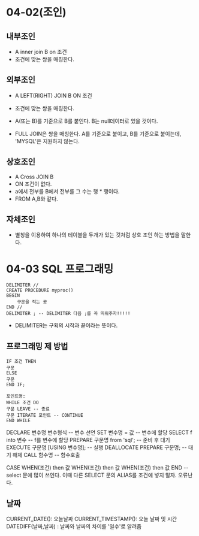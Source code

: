 # 04-02(조인)

## 내부조인
* A inner join B on 조건
* 조건에 맞는 쌍을 매칭한다.

## 외부조인
* A LEFT(RIGHT) JOIN B ON 조건
* 조건에 맞는 쌍을 매칭한다.
* A(또는 B)를 기준으로 B를 붙인다. B는 null데이터로 있을 것이다.

* FULL JOIN은 쌍을 매칭한다. A를 기준으로 붙이고, B를 기준으로 붙이는데, 'MYSQL'은 지원하지 않는다.
  
## 상호조인
* A Cross JOIN B
* ON 조건이 없다.
* a에서 전부를 B에서 전부를 그 수는 행 * 행이다.
* FROM A,B와 같다.

## 자체조인
* 별칭을 이용하여 하나의 테이블을 두개가 있는 것처럼 상호 조인 하는 방법을 말한다.

# 04-03 SQL 프로그래밍

```
DELIMITER //
CREATE PROCEDURE myproc()
BEGIN
    구문을 적는 곳
END //
DELIMITER ; -- DELIMITER 다음 ;를 꼭 띄워주자!!!!!
```

- DELIMITER는 구획의 시작과 끝이라는 뜻이다.
## 프로그래밍 제 방법

```
IF 조건 THEN
구문
ELSE 
구문
END IF;
```

```
포인트명:
WHILE 조건 DO
구문 LEAVE -- 종료
구문 ITERATE 포인트 -- CONTINUE
END WHILE
```
DECLARE 변수명 변수형식 -- 변수 선언
SET 변수명 = 값 -- 변수에 할당
SELECT f into 변수 -- f를 변수에 할당
PREPARE 구문명 from 'sql'; -- 준비 후 대기
EXECUTE 구문명 [USING 변수명]; -- 실행
DEALLOCATE PREPARE 구문명; -- 대기 해제
CALL 함수명 -- 함수호출 

CASE 
    WHEN(조건) then 값
    WHEN(조건) then 값
    WHEN(조건) then 값
END
-- select 문에 많이 쓰인다. 이때 다른 SELECT 문의 ALIAS를 조건에 넣지 말자. 오류난다.

## 날짜
CURRENT_DATE(): 오늘날짜
CURRENT_TIMESTAMP(): 오늘 날짜 및 시간
DATEDIFF(날짜,날짜) : 날짜와 날짜의 차이를 '일수'로 알려줌

